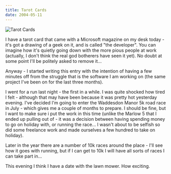 ```yaml
---
title: Tarot Cards
date: 2004-05-11
---
```


![Tarot Cards](https://source.unsplash.com/hopX_jpVtRM/1600x900)

I have a tarot card that came with a Microsoft magazine on my desk today - it's got a drawing of a geek on it, and is called "the developer". You can imagine how it's quietly going down with the more pious people at work (actually, I don't think the real god botherers have seen it yet). No doubt at some point I'll be politely asked to remove it...

Anyway - I started writing this entry with the intention of having a few minutes off from the struggle that is the software I am working on (the same project I've been on for the last three months).

I went for a run last night - the first in a while. I was quite shocked how tired I felt - although that may have been because it was pretty hot yesterday evening. I've decided I'm going to enter the Waddesdon Manor 5k road race in July - which gives me a couple of months to prepare. I should be fine, but I want to make sure i put the work in this time (unlike the Marlow 5 that I ended up pulling out of - it was a decision between having spending money to go on holiday with, or running the race... I wasn't about to be selfish so did some freelance work and made ourselves a few hundred to take on holiday).

Later in the year there are a number of 10k races around the place - I'll see how it goes with running, but if I can get to 10k I will have all sorts of races I can take part in...

This evening I think I have a date with the lawn mower. How exciting.